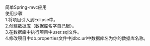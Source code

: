 简单Spring-mvc应用<br/>
使用步骤<br/>
  1.将项目引入到Eclipse中。<br/>
  2.创建数据库（数据库名字自己起）。<br/>
  3.在数据库中执行项目中user.sql文件。<br/>
  4.修改项目中db.properties文件中jdbc.url中数据库名为你的数据库名称。
